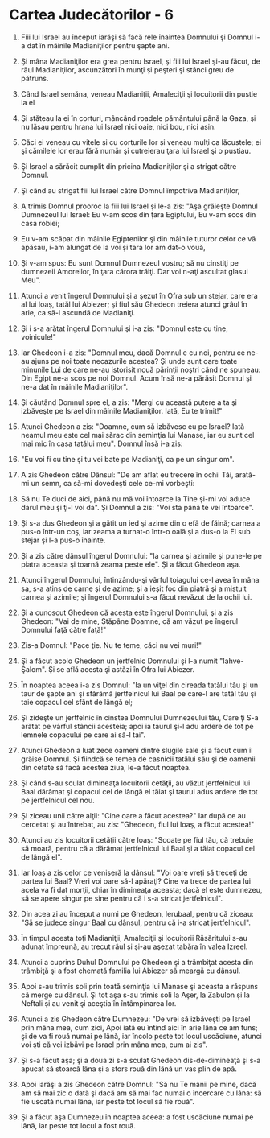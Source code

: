 # Cartea Judec&#259;torilor - 6

1. Fiii lui Israel au început iarăşi să facă rele înaintea Domnului şi Domnul i-a dat în mâinile Madianiţilor pentru şapte ani. 

2. Şi mâna Madianiţilor era grea pentru Israel, şi fiii lui Israel şi-au făcut, de răul Madianiţilor, ascunzători în munţi şi peşteri şi stânci greu de pătruns. 

3. Când Israel semăna, veneau Madianiţii, Amaleciţii şi locuitorii din pustie la el 

4. Şi stăteau la ei în corturi, mâncând roadele pământului până la Gaza, şi nu lăsau pentru hrana lui Israel nici oaie, nici bou, nici asin. 

5. Căci ei veneau cu vitele şi cu corturile lor şi veneau mulţi ca lăcustele; ei şi cămilele lor erau fără număr şi cutreierau ţara lui Israel şi o pustiau. 

6. Şi Israel a sărăcit cumplit din pricina Madianiţilor şi a strigat către Domnul. 

7. Şi când au strigat fiii lui Israel către Domnul împotriva Madianiţilor, 

8. A trimis Domnul prooroc la fiii lui Israel şi le-a zis: "Aşa grăieşte Domnul Dumnezeul lui Israel: Eu v-am scos din ţara Egiptului, Eu v-am scos din casa robiei; 

9. Eu v-am scăpat din mâinile Egiptenilor şi din mâinile tuturor celor ce vă apăsau, i-am  alungat de la voi şi tara lor am dat-o vouă, 

10. Şi v-am spus: Eu sunt Domnul Dumnezeul vostru; să nu cinstiţi pe dumnezeii Amoreilor, în ţara cărora trăiţi. Dar voi n-aţi ascultat glasul Meu". 

11. Atunci a venit îngerul Domnului şi a şezut în Ofra sub un stejar, care era al lui Ioaş, tatăl lui Abiezer; şi fiul său Ghedeon treiera atunci grâul în arie, ca să-l ascundă de Madianiţi. 

12. Şi i s-a arătat îngerul Domnului şi i-a zis: "Domnul este cu tine, voinicule!" 

13. Iar Ghedeon i-a zis: "Domnul meu, dacă Domnul e cu noi, pentru ce ne-au ajuns pe noi toate necazurile acestea? Şi unde sunt oare toate minunile Lui de care ne-au istorisit nouă părinţii noştri când ne spuneau: Din Egipt ne-a scos pe noi Domnul. Acum însă ne-a părăsit Domnul şi ne-a dat în mâinile Madianiţilor". 

14. Şi căutând Domnul spre el, a zis: "Mergi cu această putere a ta şi izbăveşte pe Israel din mâinile Madianiţilor. Iată, Eu te trimit!" 

15. Atunci Ghedeon a zis: "Doamne, cum să izbăvesc eu pe Israel? Iată neamul meu este cel mai sărac din seminţia lui Manase, iar eu sunt cel mai mic în casa tatălui meu". Domnul însă i-a zis: 

16. "Eu voi fi cu tine şi tu vei bate pe Madianiţi, ca pe un singur om". 

17. A zis Ghedeon către Dânsul: "De am aflat eu trecere în ochii Tăi, arată-mi un semn, ca să-mi dovedeşti cele ce-mi vorbeşti: 

18. Să nu Te duci de aici, până nu mă voi întoarce la Tine şi-mi voi aduce darul meu şi ţi-l voi da". Şi Domnul a zis: "Voi sta până te vei întoarce". 

19. Şi s-a dus Ghedeon şi a gătit un ied şi azime din o efă de făină; carnea a pus-o într-un coş, iar zeama a turnat-o într-o oală şi a dus-o la El sub stejar şi I-a pus-o înainte. 

20. Şi a zis către dânsul îngerul Domnului: "Ia carnea şi azimile şi pune-le pe piatra aceasta şi toarnă zeama peste ele". Şi a făcut Ghedeon aşa. 

21. Atunci îngerul Domnului, întinzându-şi vârful toiagului ce-l avea în mâna sa, s-a atins de carne şi de azime; şi a ieşit foc din piatră şi a mistuit carnea şi azimile; şi îngerul Domnului s-a făcut nevăzut de la ochii lui. 

22. Şi a cunoscut Ghedeon că acesta este îngerul Domnului, şi a zis Ghedeon: "Vai de mine, Stăpâne Doamne, că am văzut pe îngerul Domnului faţă către faţă!" 

23. Zis-a Domnul: "Pace ţie. Nu te teme, căci nu vei muri!" 

24. Şi a făcut acolo Ghedeon un jertfelnic Domnului şi l-a numit "Iahve-Şalom". Şi se află acesta şi astăzi în Ofra lui Abiezer. 

25. În noaptea aceea i-a zis Domnul: "Ia un viţel din cireada tatălui tău şi un taur de şapte ani şi sfărâmă jertfelnicul lui Baal pe care-l are tatăl tău şi taie copacul cel sfânt de lângă el; 

26. Şi zideşte un jertfelnic în cinstea Domnului Dumnezeului tău, Care ţi S-a arătat pe vârful stâncii acesteia; apoi ia taurul şi-l adu ardere de tot pe lemnele copacului pe care ai să-l tai". 

27. Atunci Ghedeon a luat zece oameni dintre slugile sale şi a făcut cum îi grăise Domnul. Şi fiindcă se temea de casnicii tatălui său şi de oamenii din cetate să facă acestea ziua, le-a făcut noaptea. 

28. Şi când s-au sculat dimineaţa locuitorii cetăţii, au văzut jertfelnicul lui Baal dărâmat şi copacul cel de lângă el tăiat şi taurul adus ardere de tot pe jertfelnicul cel nou. 

29. Şi ziceau unii către alţii: "Cine oare a făcut acestea?" Iar după ce au cercetat şi au întrebat, au zis: "Ghedeon, fiul lui Ioaş, a făcut acestea!" 

30. Atunci au zis locuitorii cetăţii către Ioaş: "Scoate pe fiul tău, că trebuie să moară, pentru că a dărâmat jertfelnicul lui Baal şi a tăiat copacul cel de lângă el". 

31. Iar Ioaş a zis celor ce veniseră la dânsul: "Voi oare vreţi să treceţi de partea lui Baal? Vreri voi oare să-l apăraţi? Cine va trece de partea lui acela va fi dat morţii, chiar în dimineaţa aceasta; dacă el este dumnezeu, să se apere singur pe sine pentru că i s-a stricat jertfelnicul". 

32. Din acea zi au început a numi pe Ghedeon, Ierubaal, pentru că ziceau: "Să se judece singur Baal cu dânsul, pentru că i-a stricat jertfelnicul". 

33. În timpul acesta toţi Madianiţii, Amaleciţii şi locuitorii Răsăritului s-au adunat împreună, au trecut râul şi şi-au aşezat tabăra în valea Izreel. 

34. Atunci a cuprins Duhul Domnului pe Ghedeon şi a trâmbiţat acesta din trâmbiţă şi a fost chemată familia lui Abiezer să meargă cu dânsul. 

35. Apoi s-au trimis soli prin toată seminţia lui Manase şi aceasta a răspuns că merge cu dânsul. Şi tot aşa s-au trimis soli la Aşer, la Zabulon şi la Neftali şi au venit şi aceştia în întâmpinarea lor. 

36. Atunci a zis Ghedeon către Dumnezeu: "De vrei să izbăveşti pe Israel prin mâna mea, cum zici, Apoi iată eu întind aici în arie lâna ce am tuns; şi de va fi rouă numai pe lână, iar încolo peste tot locul uscăciune, atunci voi şti că vei izbăvi pe Israel prin mâna mea, cum ai zis". 

38. Şi s-a făcut aşa; şi a doua zi s-a sculat Ghedeon dis-de-dimineaţă şi s-a apucat să stoarcă lâna şi a stors rouă din lână un vas plin de apă. 

39. Apoi iarăşi a zis Ghedeon către Domnul: "Să nu Te mânii pe mine, dacă am să mai zic o dată şi dacă am să mai fac numai o încercare cu lâna: să fie uscată numai lâna, iar peste tot locul să fie rouă". 

40. Şi a făcut aşa Dumnezeu în noaptea aceea: a fost uscăciune numai pe lână, iar peste tot locul a fost rouă. 

